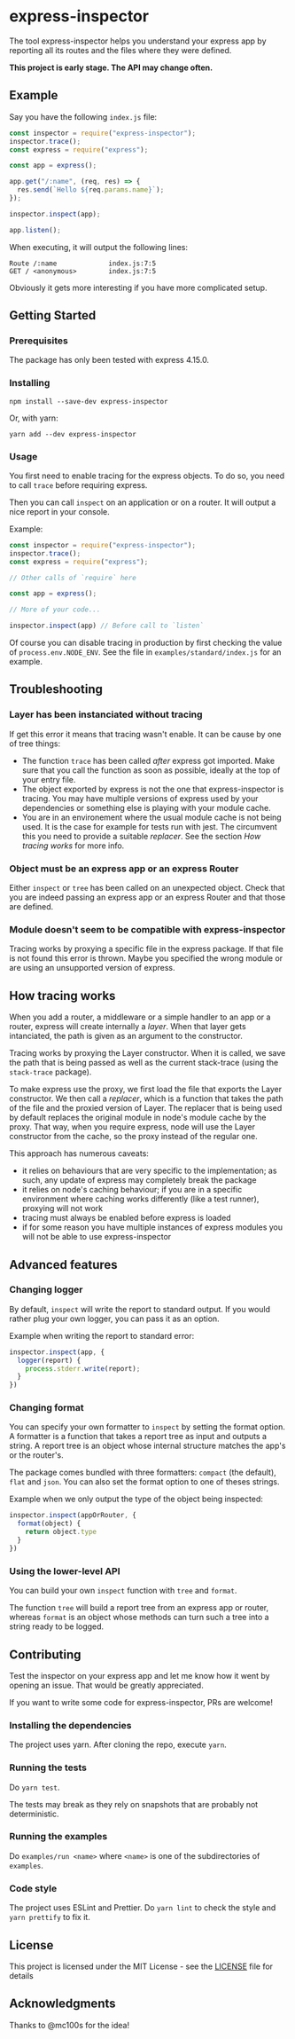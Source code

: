 # express-inspector

The tool express-inspector helps you understand your express app by reporting all its routes and the files where they were defined.

**This project is early stage. The API may change often.**

## Example

Say you have the following `index.js` file:

```javascript
const inspector = require("express-inspector");
inspector.trace();
const express = require("express");

const app = express();

app.get("/:name", (req, res) => {
  res.send(`Hello ${req.params.name}`);
});

inspector.inspect(app);

app.listen();
```

When executing, it will output the following lines:

```
Route /:name             index.js:7:5
GET / <anonymous>        index.js:7:5
```

Obviously it gets more interesting if you have more complicated setup.

## Getting Started

### Prerequisites

The package has only been tested with express 4.15.0.

### Installing

```
npm install --save-dev express-inspector
```

Or, with yarn:

```
yarn add --dev express-inspector
```

### Usage

You first need to enable tracing for the express objects.
To do so, you need to call `trace` before requiring express. 

Then you can call `inspect` on an application or on a router. It will output a nice report in your console.

Example:

```javascript
const inspector = require("express-inspector");
inspector.trace();
const express = require("express");

// Other calls of `require` here

const app = express();

// More of your code...

inspector.inspect(app) // Before call to `listen`
```

Of course you can disable tracing in production by first checking the value of `process.env.NODE_ENV`. See the file in `examples/standard/index.js` for an example.

## Troubleshooting

### Layer has been instanciated without tracing

If get this error it means that tracing wasn't enable. It can be cause by one of tree things:

- The function `trace` has been called *after* express got imported. Make sure that you call the function as soon as possible, ideally at the top of your entry file.
- The object exported by express is not the one that express-inspector is tracing. You may have multiple versions of express used by your dependencies or something else is playing with your module cache.
- You are in an environement where the usual module cache is not being used. It is the case for example for tests run with jest. The circumvent this you need to provide a suitable _replacer_. See the section _How tracing works_ for more info.

### Object must be an express app or an express Router

Either `inspect` or `tree` has been called on an unexpected object. Check that you are indeed passing an express app or an express Router and that those are defined.

### Module doesn't seem to be compatible with express-inspector

Tracing works by proxying a specific file in the express package. If that file is not found this error is thrown. Maybe you specified the wrong module or are using an unsupported version of express.

## How tracing works

When you add a router, a middleware or a simple handler to an app or a router, express will create internally a _layer_. When that layer gets intanciated, the path is given as an argument to the constructor.

Tracing works by proxying the Layer constructor. When it is called, we save the path that is being passed as well as the current stack-trace (using the `stack-trace` package).

To make express use the proxy, we first load the file that exports the Layer constructor. We then call a _replacer_, which is a function that takes the path of the file and the proxied version of Layer. The replacer that is being used by default replaces the original module in node's module cache by the proxy. That way, when you require express, node will use the Layer constructor from the cache, so the proxy instead of the regular one.

This approach has numerous caveats:

- it relies on behaviours that are very specific to the implementation; as such, any update of express may completely break the package
- it relies on node's caching behaviour; if you are in a specific environment where caching works differently (like a test runner), proxying will not work
- tracing must always be enabled before express is loaded
- if for some reason you have multiple instances of express modules you will not be able to use express-inspector

## Advanced features

### Changing logger

By default, `inspect` will write the report to standard output. If you would rather plug your own logger, you can pass it as an option.

Example when writing the report to standard error:

```javascript
inspector.inspect(app, {
  logger(report) {
    process.stderr.write(report);
  }
})
```

### Changing format

You can specify your own formatter to `inspect` by setting the format option.
A formatter is a function that takes a report tree as input and outputs a string.
A report tree is an object whose internal structure matches the app's or the router's.

The package comes bundled with three formatters: `compact` (the default), `flat` and `json`. You can also set the format option to one of theses strings.

Example when we only output the type of the object being inspected:

```javascript
inspector.inspect(appOrRouter, {
  format(object) {
    return object.type
  }
})
```

### Using the lower-level API

You can build your own `inspect` function with `tree` and `format`.

The function `tree` will build a report tree from an express app or router, whereas `format` is an object whose methods can turn such a tree into a string ready to be logged.

## Contributing

Test the inspector on your express app and let me know how it went by opening an issue. That would be greatly appreciated.

If you want to write some code for express-inspector, PRs are welcome!

### Installing the dependencies

The project uses yarn. After cloning the repo, execute `yarn`.

### Running the tests

Do `yarn test`.

The tests may break as they rely on snapshots that are probably not deterministic.

### Running the examples

Do `examples/run <name>` where `<name>` is one of the subdirectories of `examples`.

### Code style

The project uses ESLint and Prettier.
Do `yarn lint` to check the style and `yarn prettify` to fix it.

## License

This project is licensed under the MIT License - see the [LICENSE](LICENSE.md) file for details

## Acknowledgments

Thanks to @mc100s for the idea!
